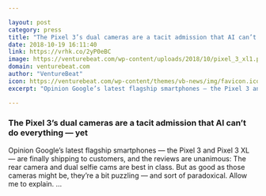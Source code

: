 ```yaml
---

layout: post
category: press
title: "The Pixel 3’s dual cameras are a tacit admission that AI can’t do everything"
date: 2018-10-19 16:11:40
link: https://vrhk.co/2yP0eBC
image: https://venturebeat.com/wp-content/uploads/2018/10/pixel_3_xl1.png?fit=1480%2C1050&strip=all
domain: venturebeat.com
author: "VentureBeat"
icon: https://venturebeat.com/wp-content/themes/vb-news/img/favicon.ico
excerpt: "Opinion Google’s latest flagship smartphones — the Pixel 3 and Pixel 3 XL — are finally shipping to customers, and the reviews are unanimous: The rear camera and dual selfie cams are best in class. But as good as those cameras might be, they’re a bit puzzling — and sort of paradoxical. Allow me to explain. …"

---
```


### The Pixel 3’s dual cameras are a tacit admission that AI can’t do everything — yet

Opinion Google’s latest flagship smartphones — the Pixel 3 and Pixel 3 XL — are finally shipping to customers, and the reviews are unanimous: The rear camera and dual selfie cams are best in class. But as good as those cameras might be, they’re a bit puzzling — and sort of paradoxical. Allow me to explain. …